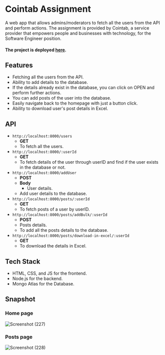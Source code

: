 # Cointab Assignment

A web app that allows admins/moderators to fetch all the users from the API and perform actions. The assignment is provided by Cointab, a service provider that empowers people and businesses with technology, for the Software Engineer position.

#### The project is deployed [here](https://cointab-assignemnt.netlify.app/).

## Features
- Fetching all the users from the API.
- Ability to add details to the database.
- If the details already exist in the database, you can click on OPEN and perform further actions.
- You can add posts of the user into the database.
- Easily navigate back to the homepage with just a button click.
- Ability to download user's post details in Excel.

## API
- `http://localhost:8000/users`
  - **GET**
  - To fetch all the users.
- `http://localhost:8000/:userId`
  - **GET**
  - To fetch details of the user through userID and find if the user exists in the database or not.
- `http://localhost:8000/addUser`
  - **POST**
  - **Body**
    - User details.
  - Add user details to the database.
- `http://localhost:8000/posts/:userId`
  - **GET**
  - To fetch posts of a user by userID.
- `http://localhost:8000/posts/addBulk/:userId`
  - **POST**
  - Posts details.
  - To add all the posts details to the database.
- `http://localhost:8000/posts/download-in-excel/:userId`
  - **GET**
  - To download the details in Excel.

## Tech Stack
- HTML, CSS, and JS for the frontend.
- Node.js for the backend.
- Mongo Atlas for the Database.

## Snapshot
 ### Home page
![Screenshot (227)](https://github.com/Smoke221/Cointab-Assignment/assets/114225283/4e628624-506a-4866-a535-81b3648876b4)

 ### Posts page
 ![Screenshot (228)](https://github.com/Smoke221/Cointab-Assignment/assets/114225283/6f5a45ee-37d9-40c4-a777-be7f50035644)
